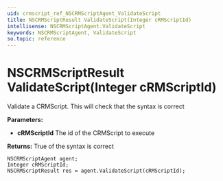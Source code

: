 ```yaml
---
uid: crmscript_ref_NSCRMScriptAgent_ValidateScript
title: NSCRMScriptResult ValidateScript(Integer cRMScriptId)
intellisense: NSCRMScriptAgent.ValidateScript
keywords: NSCRMScriptAgent, ValidateScript
so.topic: reference
---
```


# NSCRMScriptResult ValidateScript(Integer cRMScriptId)

Validate a CRMScript. This will check that the syntax is correct

**Parameters:**
 - **cRMScriptId** The id of the CRMScript to execute

**Returns:** True of the syntax is correct

```crmscript
NSCRMScriptAgent agent;
Integer cRMScriptId;
NSCRMScriptResult res = agent.ValidateScript(cRMScriptId);
```

